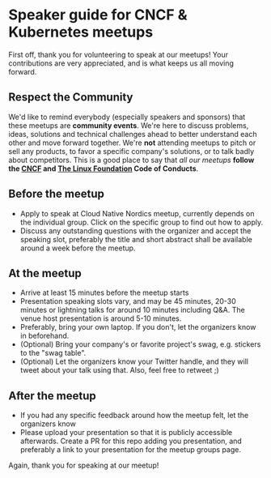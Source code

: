 # Speaker guide for CNCF & Kubernetes meetups

First off, thank you for volunteering to speak at our meetups!
Your contributions are very appreciated, and is what keeps us all moving forward.

## Respect the Community

We'd like to remind everybody (especially speakers and sponsors) that these meetups
are **community events**. We're here to discuss problems, ideas, solutions and technical
challenges ahead to better understand each other and move forward together. We're **not**
attending meetups to pitch or sell any products, to favor a specific company's solutions,
or to talk badly about competitors. This is a good place to say that _all our meetups_
**follow the [CNCF][cncf-coc] and [The Linux Foundation][lf-coc] Code of Conducts**.

## Before the meetup

- Apply to speak at Cloud Native Nordics meetup, currently depends on the individual group. Click on the specific group to find out how to apply.
- Discuss any outstanding questions with the organizer and accept the speaking slot,
  preferably the title and short abstract shall be available around a week before the meetup.

## At the meetup

- Arrive at least 15 minutes before the meetup starts
- Presentation speaking slots vary, and may be 45 minutes, 20-30 minutes or lightning talks for around 10 minutes including Q&A. The venue host presentation is around 5-10 minutes.
- Preferably, bring your own laptop. If you don't, let the organizers know in beforehand.
- (Optional) Bring your company's or favorite project's swag, e.g. stickers to the "swag table".
- (Optional) Let the organizers know your Twitter handle, and they will tweet about your talk
 using that. Also, feel free to retweet ;)

## After the meetup

- If you had any specific feedback around how the meetup felt, let the organizers know
- Please upload your presentation so that it is publicly accessible afterwards. Create a PR for this repo adding you presentation, and preferably a link to your presentation for the meetup groups page.

Again, thank you for speaking at our meetup!

[cncf-coc]: https://github.com/cncf/foundation/blob/master/code-of-conduct.md
[lf-coc]: https://events.linuxfoundation.org/code-of-conduct/
